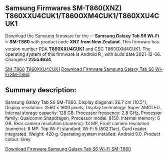 <h2>Samsung Firmwares SM-T860(XNZ) T860XXU4CUK1/T860OXM4CUK1/T860XXU4CUK1</h2>
Download the Samsung firmware for the ✅ <strong>Samsung Galaxy Tab S6 Wi-Fi </strong> ⭐ <strong>SM-T860</strong> with product code <strong>XNZ</strong> <strong> from New Zealand</strong>. This firmware has version number PDA <strong>T860XXU4CUK1</strong> and CSC T860OXM4CUK1. The operating system of this firmware is Android R , with build date 2021-12-06. Changelist <strong>22554634</strong>.


[SM-T860](https://samfirm.shop/samsung/model/SM-T860)
[T860XXU4CUK1](https://samfirm.shop/samsung/pda/T860XXU4CUK1)
[Download Firmware Samsung Galaxy Tab S6 Wi-Fi SM-T860](https://samfirm.shop/samsung/firmware/480834)
<h2>Summary description:</h2>
<p>Samsung Galaxy Tab S6 SM-T860. Display diagonal: 26.7 cm (10.5"), Display resolution: 2560 x 1600 pixels, Display technology: Super AMOLED. Internal storage capacity: 128 GB. Processor frequency: 2.8 GHz, Processor family: Qualcomm Snapdragon, Processor model: 8150. Internal memory: 6 GB. Rear camera resolution (numeric): 13 MP, Front camera resolution (numeric): 8 MP. Top Wi-Fi standard: Wi-Fi 5 (802.11ac). Card reader integrated. Weight: 420 g. Operating system installed: Android 9.0. Product colour: Grey</p>


[Download Firmware Samsung Galaxy Tab S6 Wi-Fi SM-T860](https://samfirm.shop/samsung/firmware/480834)
